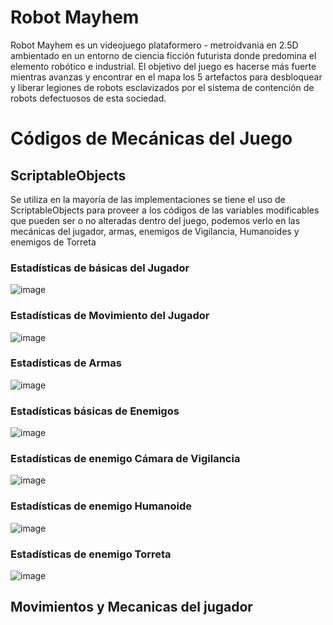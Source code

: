 # Robot Mayhem

Robot Mayhem es un videojuego plataformero - metroidvania en 2.5D ambientado en un entorno de ciencia ficción futurista donde predomina el elemento robótico e industrial. El objetivo del juego es hacerse más fuerte mientras avanzas y encontrar en el mapa los 5 artefactos para desbloquear y liberar legiones de robots esclavizados por el sistema de contención de robots defectuosos de esta sociedad.

# Códigos de Mecánicas del Juego

## ScriptableObjects

Se utiliza en la mayoría de las implementaciones se tiene el uso de ScriptableObjects para proveer a los códigos de las variables modificables que pueden ser o no alteradas dentro del juego, podemos verlo en las mecánicas del jugador, armas, enemigos de Vigilancia, Humanoides y enemigos de Torreta

### Estadísticas de básicas del Jugador

![image](https://github.com/Michikatsu0/TallerVI_Proyecto/assets/68073260/388b0357-1ef1-4174-83fe-6faf258aff36)

### Estadísticas de Movimiento del Jugador 

![image](https://github.com/Michikatsu0/TallerVI_Proyecto/assets/68073260/a6e259f4-0593-4244-abeb-170f479cfb4c)

### Estadísticas de Armas

![image](https://github.com/Michikatsu0/TallerVI_Proyecto/assets/68073260/6175ecc4-2ad9-4b6b-8225-ac1c8bf3b074)

### Estadísticas básicas de Enemigos

![image](https://github.com/Michikatsu0/TallerVI_Proyecto/assets/68073260/5d4ea96b-d789-4862-90c9-208f988ee8cf)

### Estadísticas de enemigo Cámara de Vigilancia

![image](https://github.com/Michikatsu0/TallerVI_Proyecto/assets/68073260/83b61b4a-e01a-4fcc-abd7-7195482a1ec5)

### Estadísticas de enemigo Humanoide

![image](https://github.com/Michikatsu0/TallerVI_Proyecto/assets/68073260/7d21ca39-3ba1-4ea4-be59-6bf8ac64ab81)

### Estadísticas de enemigo Torreta

![image](https://github.com/Michikatsu0/TallerVI_Proyecto/assets/68073260/555852ce-1759-4cd5-9fe1-97c885b11371)

## Movimientos y Mecanicas del jugador
